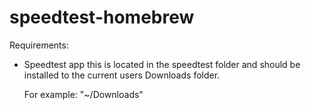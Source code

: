 # speedtest-homebrew

Requirements:
 - Speedtest app this is located in the speedtest folder and should be installed to the current users Downloads folder.  

 	For example:  "~/Downloads"



